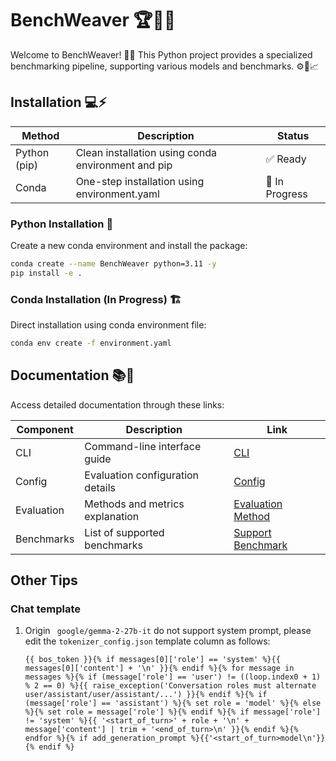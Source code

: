 # BenchWeaver 🏆🚀🐍
Welcome to BenchWeaver! 🎉🔬 This Python project provides a specialized benchmarking pipeline, supporting various models and benchmarks. ⚙️🔧📈

## Installation 💻⚡

| Method        | Description                                               | Status          |
|---------------|-----------------------------------------------------------|-----------------|
| Python (pip)  | Clean installation using conda environment and pip        | ✅ Ready        |
| Conda         | One-step installation using environment.yaml              | 🚧 In Progress  |

### Python Installation 🐍
Create a new conda environment and install the package:
```bash
conda create --name BenchWeaver python=3.11 -y
pip install -e .
```

### Conda Installation (In Progress) 🏗️
Direct installation using conda environment file:
```bash
conda env create -f environment.yaml
```

## Documentation 📚📝
Access detailed documentation through these links:

| Component   | Description                         | Link                                         |
|-------------|-------------------------------------|----------------------------------------------|
| CLI         | Command-line interface guide        | [CLI](./doc/cli.md)                          |
| Config      | Evaluation configuration details    | [Config](./doc/config_doc.md)               |
| Evaluation  | Methods and metrics explanation     | [Evaluation Method](./doc/evaluation_method.md) |
| Benchmarks  | List of supported benchmarks        | [Support Benchmark](./doc/supported_benchmark.md) |

## Other Tips
### Chat template
1. Origin ` google/gemma-2-27b-it` do not support system prompt, please edit the `tokenizer_config.json` template column as follows:
   ```jinja
   {{ bos_token }}{% if messages[0]['role'] == 'system' %}{{ messages[0]['content'] + '\n' }}{% endif %}{% for message in messages %}{% if (message['role'] == 'user') != ((loop.index0 + 1) % 2 == 0) %}{{ raise_exception('Conversation roles must alternate user/assistant/user/assistant/...') }}{% endif %}{% if (message['role'] == 'assistant') %}{% set role = 'model' %}{% else %}{% set role = message['role'] %}{% endif %}{% if message['role'] != 'system' %}{{ '<start_of_turn>' + role + '\n' + message['content'] | trim + '<end_of_turn>\n' }}{% endif %}{% endfor %}{% if add_generation_prompt %}{{'<start_of_turn>model\n'}}{% endif %}
   ```